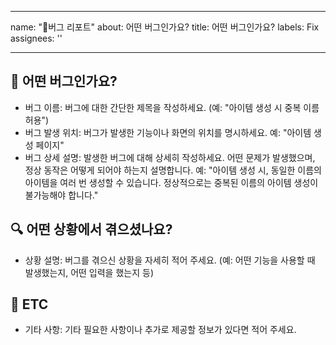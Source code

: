 
---
name: "🚨버그 리포트"
about: 어떤 버그인가요?
title: 어떤 버그인가요?
labels: Fix
assignees: ''

---

## 🐛 어떤 버그인가요?
- 버그 이름: 버그에 대한 간단한 제목을 작성하세요. (예: "아이템 생성 시 중복 이름 허용")
- 버그 발생 위치: 버그가 발생한 기능이나 화면의 위치를 명시하세요.
예: "아이템 생성 페이지"
- 버그 상세 설명: 발생한 버그에 대해 상세히 작성하세요. 어떤 문제가 발생했으며, 정상 동작은 어떻게 되어야 하는지 설명합니다.
예: "아이템 생성 시, 동일한 이름의 아이템을 여러 번 생성할 수 있습니다. 정상적으로는 중복된 이름의 아이템 생성이 불가능해야 합니다."

## 🔍 어떤 상황에서 겪으셨나요?
- 상황 설명: 버그를 겪으신 상황을 자세히 적어 주세요. (예: 어떤 기능을 사용할 때 발생했는지, 어떤 입력을 했는지 등)

## 📝 ETC
- 기타 사항: 기타 필요한 사항이나 추가로 제공할 정보가 있다면 적어 주세요.
